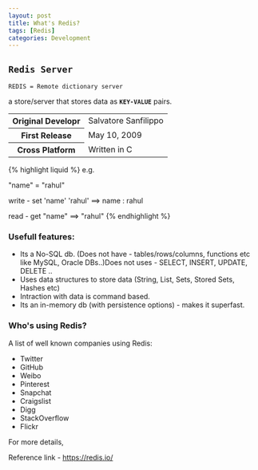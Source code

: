 ```yaml
---
layout: post
title: What's Redis?
tags: [Redis]
categories: Development
---
```


## `Redis Server`

`REDIS = Remote dictionary server`

a store/server that stores data as **`KEY-VALUE`** pairs.

<table width="50%">
  <tr>
    <th>Original Developr</th>
    <td>Salvatore Sanfilippo</td>
  </tr>
  <tr>
    <th>First Release</th>
    <td>May 10, 2009</td>
  </tr>
  <tr>
    <th>Cross Platform</th>
    <td>Written in C</td>
  </tr>
</table>

{% highlight liquid %}
e.g.

"name" = "rahul"

write -
set 'name' 'rahul' ==> name : rahul

read -
get "name" ==> "rahul"
{% endhighlight %}

### Usefull features:
* Its a No-SQL db. (Does not have - tables/rows/columns, functions etc like MySQL, Oracle DBs..)Does not uses - SELECT, INSERT, UPDATE, DELETE ..
* Uses data structures to store data (String, List, Sets, Stored Sets, Hashes etc)
* Intraction with data is command based.
* Its an in-memory db (with persistence options) - makes it superfast.

### Who's using Redis?

A list of well known companies using Redis:

* Twitter
* GitHub
* Weibo
* Pinterest
* Snapchat
* Craigslist
* Digg
* StackOverflow
* Flickr

For more details,

Reference link - https://redis.io/
